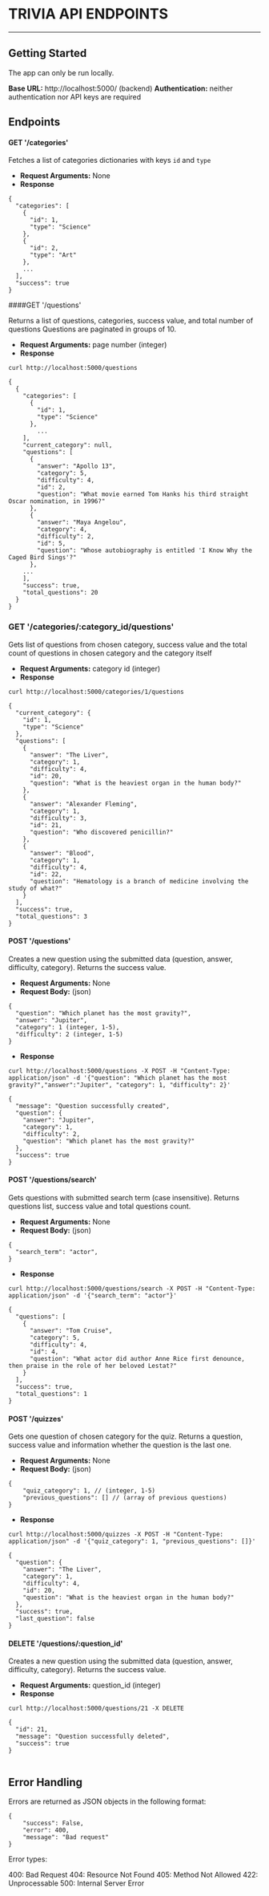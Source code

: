 # TRIVIA API ENDPOINTS
---

## Getting Started
The app can only be run locally. 

**Base URL:** http://localhost:5000/ (backend)
**Authentication:**  neither authentication nor API keys are required

## Endpoints

#### GET '/categories'

Fetches a list of categories dictionaries with keys `id` and `type`

- **Request Arguments:** None
- **Response**

```
{
  "categories": [
    {
      "id": 1,
      "type": "Science"
    },
    {
      "id": 2,
      "type": "Art"
    },
    ...
  ],
  "success": true
}

```


####GET '/questions'

Returns a list of questions, categories, success value, and total number of questions
Questions are paginated in groups of 10.

- **Request Arguments:** page number (integer)
- **Response**
```
curl http://localhost:5000/questions 
```

```
{
  {
    "categories": [
      {
        "id": 1,
        "type": "Science"
      },
        ...
    ],
    "current_category": null, 
    "questions": [
      {
        "answer": "Apollo 13",
        "category": 5,
        "difficulty": 4,
        "id": 2,
        "question": "What movie earned Tom Hanks his third straight Oscar nomination, in 1996?"
      },
      {
        "answer": "Maya Angelou",
        "category": 4,
        "difficulty": 2,
        "id": 5,
        "question": "Whose autobiography is entitled 'I Know Why the Caged Bird Sings'?"
      },
    ...
    ],
    "success": true,
    "total_questions": 20
  }
}

```


### GET '/categories/:category_id/questions'

Gets list of questions from chosen category, success value and the total count of questions in chosen category and the category itself

- **Request Arguments:** category id (integer)
- **Response**
```
curl http://localhost:5000/categories/1/questions
```

```
{
  "current_category": {
    "id": 1,
    "type": "Science"
  },
  "questions": [
    {
      "answer": "The Liver",
      "category": 1,
      "difficulty": 4,
      "id": 20,
      "question": "What is the heaviest organ in the human body?"
    },
    {
      "answer": "Alexander Fleming",
      "category": 1,
      "difficulty": 3,
      "id": 21,
      "question": "Who discovered penicillin?"
    },
    {
      "answer": "Blood",
      "category": 1,
      "difficulty": 4,
      "id": 22,
      "question": "Hematology is a branch of medicine involving the study of what?"
    }
  ],
  "success": true,
  "total_questions": 3
}
```


#### POST '/questions'

Creates a new question using the submitted data (question, answer, difficulty, category). Returns the success value.

- **Request Arguments:** None
- **Request Body:** (json) 
```
{
  "question": "Which planet has the most gravity?",
  "answer": "Jupiter",
  "category": 1 (integer, 1-5),
  "difficulty": 2 (integer, 1-5)
}
```
- **Response**
```
curl http://localhost:5000/questions -X POST -H "Content-Type: application/json" -d '{"question": "Which planet has the most gravity?","answer":"Jupiter", "category": 1, "difficulty": 2}' 
```
```
{
  "message": "Question successfully created", 
  "question": {
    "answer": "Jupiter", 
    "category": 1, 
    "difficulty": 2, 
    "question": "Which planet has the most gravity?"
  }, 
  "success": true
}

```


#### POST '/questions/search'

Gets questions with submitted search term (case insensitive). Returns questions list, success value and total questions count.

- **Request Arguments:** None
- **Request Body:** (json) 
```
{
  "search_term": "actor",
}
```
- **Response**
```
curl http://localhost:5000/questions/search -X POST -H "Content-Type: application/json" -d '{"search_term": "actor"}' 
```
```
{
  "questions": [
    {
      "answer": "Tom Cruise", 
      "category": 5, 
      "difficulty": 4, 
      "id": 4, 
      "question": "What actor did author Anne Rice first denounce, then praise in the role of her beloved Lestat?"
    }
  ], 
  "success": true, 
  "total_questions": 1
}

```


#### POST '/quizzes'

Gets one question of chosen category for the quiz. Returns a question, success value and information whether the question is the last one.

- **Request Arguments:** None
- **Request Body:** (json)
```
{
    "quiz_category": 1, // (integer, 1-5) 
    "previous_questions": [] // (array of previous questions)
}
```
- **Response**
```
curl http://localhost:5000/quizzes -X POST -H "Content-Type: application/json" -d '{"quiz_category": 1, "previous_questions": []}'
```

```
{
  "question": {
    "answer": "The Liver", 
    "category": 1, 
    "difficulty": 4, 
    "id": 20, 
    "question": "What is the heaviest organ in the human body?"
  }, 
  "success": true,
  "last_question": false
}

```


#### DELETE '/questions/:question_id'

Creates a new question using the submitted data (question, answer, difficulty, category). Returns the success value.

- **Request Arguments:** question_id (integer)
- **Response**
```
curl http://localhost:5000/questions/21 -X DELETE
```
```
{
  "id": 21, 
  "message": "Question successfully deleted", 
  "success": true
}


```


## Error Handling
Errors are returned as JSON objects in the following format:
```
{
    "success": False, 
    "error": 400,
    "message": "Bad request"
}
```
Error types:

400: Bad Request
404: Resource Not Found
405: Method Not Allowed
422: Unprocessable
500: Internal Server Error


